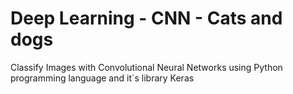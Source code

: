 # Deep Learning - CNN - Cats and dogs

Classify Images with Convolutional Neural Networks using Python programming language and it´s library Keras
